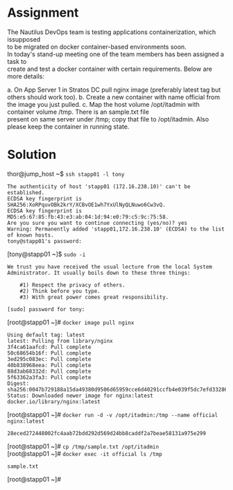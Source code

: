 # Assignment

The Nautilus DevOps team is testing applications containerization, which issupposed  
to be migrated on docker container-based environments soon.  
In today's stand-up meeting one of the team members has been assigned a task to  
create and test a docker container with certain requirements. Below are more details:

a. On App Server 1 in Stratos DC pull nginx image (preferably latest tag but others should work too).
b. Create a new container with name official from the image you just pulled.
c. Map the host volume /opt/itadmin with container volume /tmp. There is an sample.txt file  
present on same server under /tmp; copy that file to /opt/itadmin. Also please keep the container in running state.

# Solution

thor@jump_host ~$ `ssh stapp01 -l tony`
```
The authenticity of host 'stapp01 (172.16.238.10)' can't be established.
ECDSA key fingerprint is SHA256:XoRPquvOBk2krY/XCBvOE1wh7YxUlNyQLNuwo6Cw3vQ.
ECDSA key fingerprint is MD5:e5:67:85:fb:43:e3:ab:04:1d:94:e0:79:c5:9c:75:58.
Are you sure you want to continue connecting (yes/no)? yes
Warning: Permanently added 'stapp01,172.16.238.10' (ECDSA) to the list of known hosts.
tony@stapp01's password: 
```
[tony@stapp01 ~]$ `sudo -i`
```
We trust you have received the usual lecture from the local System
Administrator. It usually boils down to these three things:

    #1) Respect the privacy of others.
    #2) Think before you type.
    #3) With great power comes great responsibility.

[sudo] password for tony: 
```
[root@stapp01 ~]# `docker image pull nginx`
```
Using default tag: latest
latest: Pulling from library/nginx
3f4ca61aafcd: Pull complete 
50c68654b16f: Pull complete 
3ed295c083ec: Pull complete 
40b838968eea: Pull complete 
88d3ab68332d: Pull complete 
5f63362a3fa3: Pull complete 
Digest: sha256:0047b729188a15da49380d9506d65959cce6d40291ccfb4e039f5dc7efd33286
Status: Downloaded newer image for nginx:latest
docker.io/library/nginx:latest
```

[root@stapp01 ~]# `docker run -d -v /opt/itadmin:/tmp --name official nginx:latest`
```
28eced272448002fc4aab72bdd292d569d24bb8caddf2a7beae58131a975e299
```

[root@stapp01 ~]# `cp /tmp/sample.txt /opt/itadmin`  
[root@stapp01 ~]# `docker exec -it official ls /tmp`
```
sample.txt
```
[root@stapp01 ~]#
